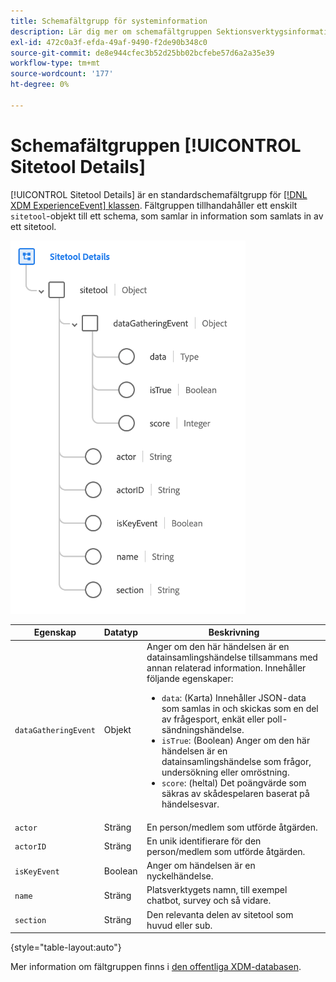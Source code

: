 ```yaml
---
title: Schemafältgrupp för systeminformation
description: Lär dig mer om schemafältgruppen Sektionsverktygsinformation.
exl-id: 472c0a3f-efda-49af-9490-f2de90b348c0
source-git-commit: de8e944cfec3b52d25bb02bcfebe57d6a2a35e39
workflow-type: tm+mt
source-wordcount: '177'
ht-degree: 0%

---
```


# Schemafältgruppen [!UICONTROL Sitetool Details]

[!UICONTROL Sitetool Details] är en standardschemafältgrupp för [[!DNL XDM ExperienceEvent] klassen](../../classes/experienceevent.md). Fältgruppen tillhandahåller ett enskilt `sitetool`-objekt till ett schema, som samlar in information som samlats in av ett sitetool.

![Fältgruppsstruktur](../../images/field-groups/sitetool-details.png)

| Egenskap | Datatyp | Beskrivning |
| --- | --- | --- |
| `dataGatheringEvent` | Objekt | Anger om den här händelsen är en datainsamlingshändelse tillsammans med annan relaterad information. Innehåller följande egenskaper:<ul><li>`data`: (Karta) Innehåller JSON-data som samlas in och skickas som en del av frågesport, enkät eller poll-sändningshändelse.</li><li>`isTrue`: (Boolean) Anger om den här händelsen är en datainsamlingshändelse som frågor, undersökning eller omröstning.</li><li>`score`: (heltal) Det poängvärde som säkras av skådespelaren baserat på händelsesvar.</li></ul> |
| `actor` | Sträng | En person/medlem som utförde åtgärden. |
| `actorID` | Sträng | En unik identifierare för den person/medlem som utförde åtgärden. |
| `isKeyEvent` | Boolean | Anger om händelsen är en nyckelhändelse. |
| `name` | Sträng | Platsverktygets namn, till exempel chatbot, survey och så vidare. |
| `section` | Sträng | Den relevanta delen av sitetool som huvud eller sub. |

{style="table-layout:auto"}

Mer information om fältgruppen finns i [den offentliga XDM-databasen](https://github.com/adobe/xdm/blob/master/components/fieldgroups/experience-event/industry-verticals/experienceevent-healthcare-sitetool.schema.json).
